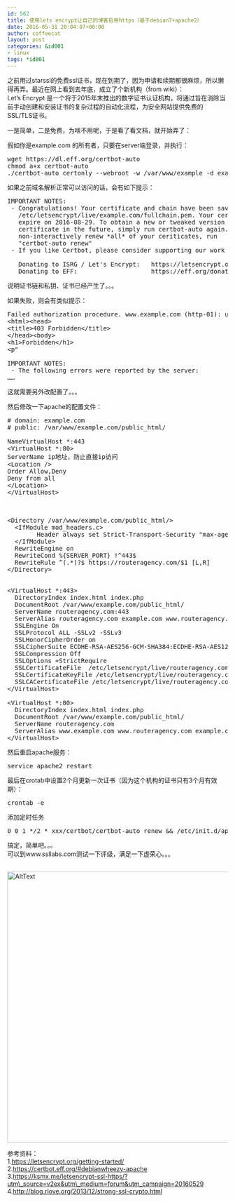 ```yaml
---
id: 562
title: 使用lets encrypt让自己的博客启用https（基于debian7+apache2）
date: 2016-05-31 20:04:07+00:00
author: coffeecat
layout: post
categories: &id001
- linux
tags: *id001
---
```

之前用过starssl的免费ssl证书，现在到期了，因为申请和续期都很麻烦，所以懒得再弄。最近在网上看到去年底，成立了个新机构（from wiki）：  
Let&#8217;s Encrypt 是一个将于2015年末推出的数字证书认证机构，将通过旨在消除当前手动创建和安装证书的复杂过程的自动化流程，为安全网站提供免费的SSL/TLS证书。 

一是简单，二是免费，为啥不用呢，于是看了看文档，就开始弄了：  
<!--more-->

假如你是example.com 的所有者，只要在server端登录，并执行：

<pre class="lang:sh decode:true " >wget https://dl.eff.org/certbot-auto
chmod a+x certbot-auto
./certbot-auto certonly --webroot -w /var/www/example -d example.com -d www.example.com</pre>

如果之前域名解析正常可以访问的话，会有如下提示：

<pre class="lang:vim decode:true " >IMPORTANT NOTES:
 - Congratulations! Your certificate and chain have been saved at
   /etc/letsencrypt/live/example.com/fullchain.pem. Your cert will
   expire on 2016-08-29. To obtain a new or tweaked version of this
   certificate in the future, simply run certbot-auto again. To
   non-interactively renew *all* of your ceriticates, run
   "certbot-auto renew"
 - If you like Certbot, please consider supporting our work by:

   Donating to ISRG / Let's Encrypt:   https://letsencrypt.org/donate
   Donating to EFF:                    https://eff.org/donate-le</pre>

说明证书链和私钥、证书已经产生了。。。

如果失败，则会有类似提示：

<pre class="lang:vim decode:true " >Failed authorization procedure. www.example.com (http-01): urn:acme:error:unauthorized :: The client lacks sufficient authorization :: Invalid response from http://www.example.com/.well-known/acme-challenge/OJvVsXKC4odxeV4darP05x4T7-ymOykX0UT6jqh0rees: "&lt;!DOCTYPE HTML PUBLIC "-//IETF//DTD HTML 2.0//EN"&gt;
&lt;html&gt;&lt;head&gt;
&lt;title&gt;403 Forbidden&lt;/title&gt;
&lt;/head&gt;&lt;body&gt;
&lt;h1&gt;Forbidden&lt;/h1&gt;
&lt;p"

IMPORTANT NOTES:
 - The following errors were reported by the server:
……</pre>

这就需要另外改配置了。。。

然后修改一下apache的配置文件：

<pre class="lang:vim decode:true " ># domain: example.com
# public: /var/www/example.com/public_html/

NameVirtualHost *:443  
&lt;VirtualHost *:80&gt;
ServerName ip地址，防止直接ip访问
&lt;Location /&gt;
Order Allow,Deny
Deny from all
&lt;/Location&gt;
&lt;/VirtualHost&gt;



&lt;Directory /var/www/example.com/public_html/&gt;
  &lt;IfModule mod_headers.c&gt; 
        Header always set Strict-Transport-Security "max-age=15553000; includeSubDomains; preload" 
  &lt;/IfModule&gt; 
  RewriteEngine on
  RewriteCond %{SERVER_PORT} !^443$
  RewriteRule ^(.*)?$ https://routeragency.com/$1 [L,R]
&lt;/Directory&gt;


&lt;VirtualHost *:443&gt;
  DirectoryIndex index.html index.php
  DocumentRoot /var/www/example.com/public_html/
  ServerName routeragency.com:443
  ServerAlias routeragency.com example.com www.routeragency.com
  SSLEngine On
  SSLProtocol ALL -SSLv2 -SSLv3
  SSLHonorCipherOrder on
  SSLCipherSuite ECDHE-RSA-AES256-GCM-SHA384:ECDHE-RSA-AES128-GCM-SHA256:DHE-RSA-AES256-GCM-SHA384:DHE-RSA-AES128-GCM-SHA256:ECDHE-RSA-AES256-SHA384:ECDHE-RSA-AES128-SHA256:ECDHE-RSA-AES256-SHA:ECDHE-RSA-AES128-SHA:DHE-RSA-AES256-SHA256:DHE-RSA-AES128-SHA256:DHE-RSA-AES256-SHA:DHE-RSA-AES128-SHA:ECDHE-RSA-DES-CBC3-SHA:EDH-RSA-DES-CBC3-SHA:AES256-GCM-SHA384:AES128-GCM-SHA256:AES256-SHA256:AES128-SHA256:AES256-SHA:AES128-SHA:DES-CBC3-SHA:HIGH:!aNULL:!eNULL:!EXPORT:!CAMELLIA:!DES:!MD5:!PSK:!RC4
  SSLCompression Off
  SSLOptions +StrictRequire
  SSLCertificateFile  /etc/letsencrypt/live/routeragency.com/fullchain.pem
  SSLCertificateKeyFile /etc/letsencrypt/live/routeragency.com/privkey.pem
  SSLCACertificateFile /etc/letsencrypt/live/routeragency.com/chain.pem
&lt;/VirtualHost&gt;

&lt;VirtualHost *:80&gt;
  DirectoryIndex index.html index.php
  DocumentRoot /var/www/example.com/public_html/
  ServerName routeragency.com
  ServerAlias www.example.com www.routeragency.com example.com
&lt;/VirtualHost&gt;</pre>

然后重启apache服务：

<pre class="lang:sh decode:true " >service apache2 restart
</pre>

最后在crotab中设置2个月更新一次证书（因为这个机构的证书只有3个月有效期）：

<pre class="lang:sh decode:true " >crontab -e
</pre>

添加定时任务

<pre class="lang:sh decode:true " >0 0 1 */2 * xxx/certbot/certbot-auto renew && /etc/init.d/apache2 restart</pre>

搞定，简单吧。。。  
可以到www.ssllabs.com测试一下评级，满足一下虚荣心。。。 

<br>
 <img src="https://jibenfa.github.io/uploads/2016/05/2016053120127.png" width="1000" height="618" alt="AltText" />
 <br>
  
参考资料：  
1.https://letsencrypt.org/getting-started/  
2.https://certbot.eff.org/#debianwheezy-apache  
3.https://ksmx.me/letsencrypt-ssl-https/?utm\_source=v2ex&utm\_medium=forum&utm_campaign=20160529  
4.http://blog.rlove.org/2013/12/strong-ssl-crypto.html
